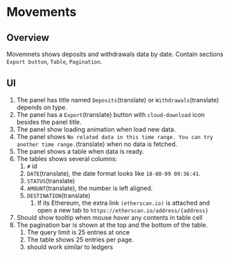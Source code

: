 # Movements

## Overview

Movemnets shows deposits and withdrawals data by date. Contain sections `Export button`, `Table`, `Pagination`.

## UI

1. The panel has title named `Deposits`(translate) or `Withdrawals`(translate) depends on type.
1. The panel has a `Export`(translate) button with `cloud-download` icon besides the panel title.
1. The panel show loading animation when load new data.
1. The panel shows `No related data in this time range. You can try another time range.`(translate) when no data is fetched.
1. The panel shows a table when data is ready.
1. The tables shows several columns:
    1. `#` id
    1. `DATE`(translate), the date format looks like `18-08-09 09:36:41`.
    1. `STATUS`(translate)
    1. `AMOUNT`(translate), the number is left aligned.
    1. `DESTINATION`(translate)
        1. If its Ethereum, the extra link `(etherscan.io)` is attached and open a new tab to `https://etherscan.io/address/{address}`
1. Should show tooltip when mouse hover any contents in table cell
1. The pagination bar is shown at the top and the bottom of the table.
    1. The query limit is 25 entries at once
    1. The table shows 25 entries per page.
    1. should work similar to ledgers

